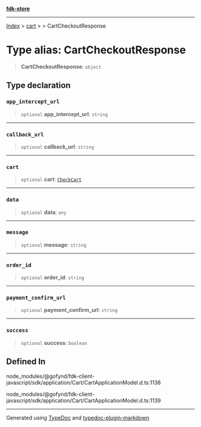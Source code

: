 [**fdk-store**](../../../README.md)
***

[Index](../../../API.md) > [cart](../../README.md) > [<internal>](../README.md) > CartCheckoutResponse

# Type alias: CartCheckoutResponse

> **CartCheckoutResponse**: `object`

## Type declaration

### `app_intercept_url`

> `optional` **app\_intercept\_url**: `string`

***

### `callback_url`

> `optional` **callback\_url**: `string`

***

### `cart`

> `optional` **cart**: [`CheckCart`](type-alias.CheckCart.md)

***

### `data`

> `optional` **data**: `any`

***

### `message`

> `optional` **message**: `string`

***

### `order_id`

> `optional` **order\_id**: `string`

***

### `payment_confirm_url`

> `optional` **payment\_confirm\_url**: `string`

***

### `success`

> `optional` **success**: `boolean`

## Defined In

node\_modules/@gofynd/fdk-client-javascript/sdk/application/Cart/CartApplicationModel.d.ts:1138

node\_modules/@gofynd/fdk-client-javascript/sdk/application/Cart/CartApplicationModel.d.ts:1139

***
Generated using [TypeDoc](https://typedoc.org/) and [typedoc-plugin-markdown](https://www.npmjs.com/package/typedoc-plugin-markdown)
